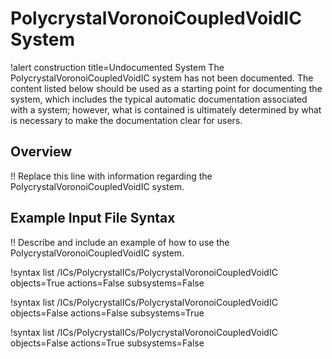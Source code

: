 # PolycrystalVoronoiCoupledVoidIC System

!alert construction title=Undocumented System
The PolycrystalVoronoiCoupledVoidIC system has not been documented. The content listed below should be used as a starting
point for documenting the system, which includes the typical automatic documentation associated with
a system; however, what is contained is ultimately determined by what is necessary to make the
documentation clear for users.

## Overview

!! Replace this line with information regarding the PolycrystalVoronoiCoupledVoidIC system.

## Example Input File Syntax

!! Describe and include an example of how to use the PolycrystalVoronoiCoupledVoidIC system.

!syntax list /ICs/PolycrystalICs/PolycrystalVoronoiCoupledVoidIC objects=True actions=False subsystems=False

!syntax list /ICs/PolycrystalICs/PolycrystalVoronoiCoupledVoidIC objects=False actions=False subsystems=True

!syntax list /ICs/PolycrystalICs/PolycrystalVoronoiCoupledVoidIC objects=False actions=True subsystems=False
